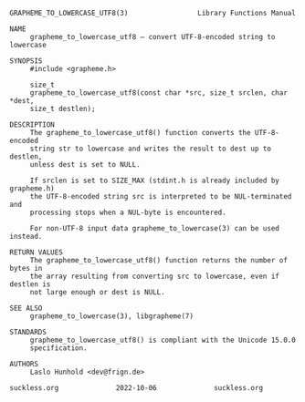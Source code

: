 	GRAPHEME_TO_LOWERCASE_UTF8(3)			      Library Functions Manual
	
	NAME
	     grapheme_to_lowercase_utf8 – convert UTF-8-encoded string to lowercase
	
	SYNOPSIS
	     #include <grapheme.h>
	
	     size_t
	     grapheme_to_lowercase_utf8(const char *src, size_t srclen, char *dest,
		 size_t destlen);
	
	DESCRIPTION
	     The grapheme_to_lowercase_utf8() function converts the UTF-8-encoded
	     string str to lowercase and writes the result to dest up to destlen,
	     unless dest is set to NULL.
	
	     If srclen is set to SIZE_MAX (stdint.h is already included by grapheme.h)
	     the UTF-8-encoded string src is interpreted to be NUL-terminated and
	     processing stops when a NUL-byte is encountered.
	
	     For non-UTF-8 input data grapheme_to_lowercase(3) can be used instead.
	
	RETURN VALUES
	     The grapheme_to_lowercase_utf8() function returns the number of bytes in
	     the array resulting from converting src to lowercase, even if destlen is
	     not large enough or dest is NULL.
	
	SEE ALSO
	     grapheme_to_lowercase(3), libgrapheme(7)
	
	STANDARDS
	     grapheme_to_lowercase_utf8() is compliant with the Unicode 15.0.0
	     specification.
	
	AUTHORS
	     Laslo Hunhold <dev@frign.de>
	
	suckless.org			  2022-10-06			  suckless.org

